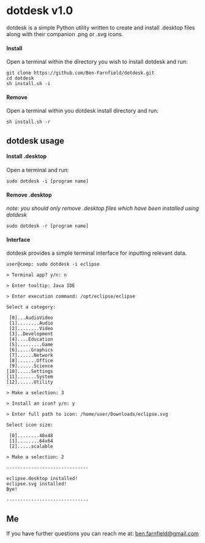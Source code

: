 # dotdesk v1.0

dotdesk is a simple Python utility written to create and install .desktop files along with their companion .png or .svg icons.

#### Install
Open a terminal within the directory you wish to install dotdesk and run:
```
git clone https://github.com/Ben-Farnfield/dotdesk.git
cd dotdesk
sh install.sh -i
```

#### Remove
Open a terminal within you dotdesk install directory and run:
```
sh install.sh -r
```

## dotdesk usage

#### Install .desktop
Open a terminal and run:
```
sudo dotdesk -i [program name]
```

#### Remove .desktop
*note: you should only remove .desktop files which have been installed using dotdesk*
```
sudo dotdesk -r [program name]
```

#### Interface

dotdesk provides a simple terminal interface for inputting relevant data.

```
user@comp: sudo dotdesk -i eclipse

> Terminal app? y/n: n

> Enter tooltip: Java IDE

> Enter execution command: /opt/eclipse/eclipse

Select a category:

 [0]...AudioVideo
 [1]........Audio
 [2]........Video
 [3]..Development
 [4]....Education
 [5].........Game
 [6].....Graphics
 [7]......Network
 [8].......Office
 [9]......Science
[10].....Settings
[11].......System
[12]......Utility

> Make a selection: 3

> Install an icon? y/n: y

> Enter full path to icon: /home/user/Downloads/eclipse.svg

Select icon size:

 [0]........48x48
 [1]........64x64
 [2].....scalable

> Make a selection: 2

------------------------------

eclipse.desktop installed!
eclipse.svg installed!
Bye!

------------------------------

```

## Me

If you have further questions you can reach me at:
ben.farnfield@gmail.com
